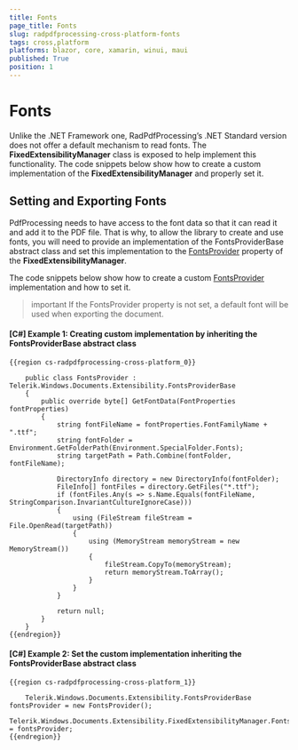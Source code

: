 ```yaml
---
title: Fonts
page_title: Fonts
slug: radpdfprocessing-cross-platform-fonts
tags: cross,platform
platforms: blazor, core, xamarin, winui, maui
published: True
position: 1
---
```


# Fonts

Unlike the .NET Framework one, RadPdfProcessing’s .NET Standard version does not offer a default mechanism to read fonts. The **FixedExtensibilityManager** class is exposed to help implement this functionality. 
The code snippets below show how to create a custom implementation of the **FixedExtensibilityManager** and properly set it. 

## Setting and Exporting Fonts

PdfProcessing needs to have access to the font data so that it can read it and add it to the PDF file. That is why, to allow the library to create and use fonts, you will need to provide an implementation of the FontsProviderBase abstract class and set this implementation to the <u>FontsProvider</u> property of the **FixedExtensibilityManager**.

The code snippets below show how to create a custom <u>FontsProvider</u> implementation and how to set it.

>important If the FontsProvider property is not set, a default font will be used when exporting the document.

#### **[C#] Example 1: Creating custom implementation by inheriting the FontsProviderBase abstract class**
    {{region cs-radpdfprocessing-cross-platform_0}}

        public class FontsProvider : Telerik.Windows.Documents.Extensibility.FontsProviderBase
        {
            public override byte[] GetFontData(FontProperties fontProperties)
            {
                string fontFileName = fontProperties.FontFamilyName + ".ttf";
                string fontFolder = Environment.GetFolderPath(Environment.SpecialFolder.Fonts);
                string targetPath = Path.Combine(fontFolder, fontFileName);
    
                DirectoryInfo directory = new DirectoryInfo(fontFolder);
                FileInfo[] fontFiles = directory.GetFiles("*.ttf");
                if (fontFiles.Any(s => s.Name.Equals(fontFileName, StringComparison.InvariantCultureIgnoreCase)))
                {
                    using (FileStream fileStream = File.OpenRead(targetPath))
                    {
                        using (MemoryStream memoryStream = new MemoryStream())
                        {
                            fileStream.CopyTo(memoryStream);
                            return memoryStream.ToArray();
                        }
                    }
                }
    
                return null;
            }
        }
    {{endregion}}

#### **[C#] Example 2: Set the custom implementation inheriting the FontsProviderBase abstract class**
    {{region cs-radpdfprocessing-cross-platform_1}}

        Telerik.Windows.Documents.Extensibility.FontsProviderBase fontsProvider = new FontsProvider();
        Telerik.Windows.Documents.Extensibility.FixedExtensibilityManager.FontsProvider = fontsProvider;
    {{endregion}}
	
